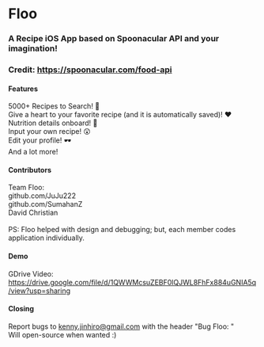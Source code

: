 # Floo
### A Recipe iOS App based on Spoonacular API and your imagination!
### Credit: https://spoonacular.com/food-api
#### Features
5000+ Recipes to Search! 🍉 <br />
Give a heart to your favorite recipe (and it is automatically saved)! ❤️ <br />
Nutrition details onboard! 📖 <br />
Input your own recipe! 😲 <br />
Edit your profile! 🕶️ <br />
And a lot more! <br />

#### Contributors
Team Floo:<br />
github.com/JuJu222<br />
github.com/SumahanZ<br />
David Christian<br />
<br />
PS: Floo helped with design and debugging; but, each member codes application individually.

#### Demo
GDrive Video: https://drive.google.com/file/d/1QWWMcsuZEBF0lQJWL8FhFx884uGNIA5q/view?usp=sharing <br />

#### Closing
Report bugs to kenny.jinhiro@gmail.com with the header "Bug Floo: <What you see>" <br />
Will open-source when wanted :)

